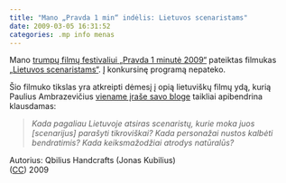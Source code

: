 ```yaml
---
title: "Mano „Pravda 1 min“ indėlis: Lietuvos scenaristams"
date: 2009-03-05 16:31:52
categories: .mp info menas
---
```


Mano [trumpų filmų festivaliui „Pravda 1 minutė 2009“](http://www.1minute.lt) pateiktas filmukas [„Lietuvos scenaristams“](http://www.youtube.com/watch?v=pW2RfKAMW9s). Į konkursinę programą nepateko.

Šio filmuko tikslas yra atkreipti dėmesį į opią lietuviškų filmų ydą, kurią Paulius Ambrazevičius [viename įraše savo bloge](http://ztkp.lt/2008/11/11/filmas-balkonas-kai-mokykline-uniforma-uzgozia-mokinuka/) taikliai apibendrina klausdamas:

> *Kada pagaliau Lietuvoje atsiras scenaristų, kurie moka juos [scenarijus] parašyti tikroviškai? Kada personažai nustos kalbėti bendratimis? Kada keiksmažodžiai atrodys natūralūs?*

Autorius: Qbilius Handcrafts (Jonas Kubilius)\
 ([CC](http://creativecommons.org/licenses/by/3.0/)) 2009
